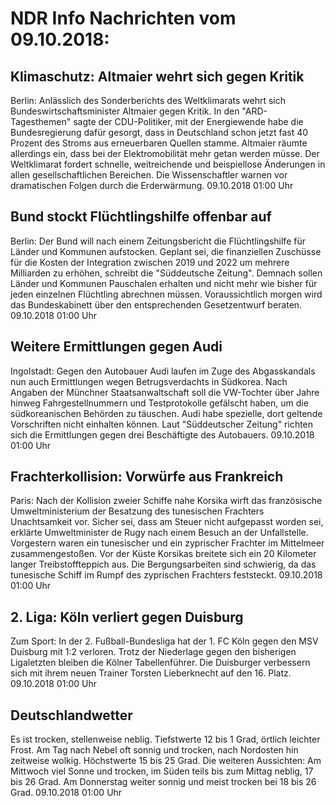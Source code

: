 # NDR Info Nachrichten vom 09.10.2018:


## Klimaschutz: Altmaier wehrt sich gegen Kritik
Berlin: Anlässlich des Sonderberichts des Weltklimarats wehrt sich Bundeswirtschaftsminister Altmaier gegen Kritik. In den "ARD-Tagesthemen" sagte der CDU-Politiker, mit der Energiewende habe die Bundesregierung dafür gesorgt, dass in Deutschland schon jetzt fast 40 Prozent des Stroms aus erneuerbaren Quellen stamme. Altmaier räumte allerdings ein, dass bei der Elektromobilität mehr getan werden müsse. Der Weltklimarat fordert schnelle, weitreichende und beispiellose Änderungen in allen gesellschaftlichen Bereichen. Die Wissenschaftler warnen vor dramatischen Folgen durch die Erderwärmung. 09.10.2018 01:00 Uhr 

## Bund stockt Flüchtlingshilfe offenbar auf
Berlin: Der Bund will nach einem Zeitungsbericht die Flüchtlingshilfe für Länder und Kommunen aufstocken. Geplant sei, die finanziellen Zuschüsse für die Kosten der Integration zwischen 2019 und 2022 um mehrere Milliarden zu erhöhen, schreibt die "Süddeutsche Zeitung". Demnach sollen Länder und Kommunen Pauschalen erhalten und nicht mehr wie bisher für jeden einzelnen Flüchtling abrechnen müssen. Voraussichtlich morgen wird das Bundeskabinett über den entsprechenden Gesetzentwurf beraten. 09.10.2018 01:00 Uhr 

## Weitere Ermittlungen gegen Audi
Ingolstadt: 	Gegen den Autobauer Audi laufen im Zuge des Abgasskandals nun auch Ermittlungen wegen Betrugsverdachts in Südkorea. Nach Angaben der Münchner Staatsanwaltschaft soll die VW-Tochter über Jahre hinweg Fahrgestellnummern und Testprotokolle gefälscht haben, um die südkoreanischen Behörden zu täuschen. Audi habe spezielle, dort geltende Vorschriften nicht einhalten können. Laut "Süddeutscher Zeitung" richten sich die Ermittlungen gegen drei Beschäftigte des Autobauers. 09.10.2018 01:00 Uhr 

## Frachterkollision: Vorwürfe aus Frankreich
Paris: Nach der Kollision zweier Schiffe nahe Korsika wirft das französische Umweltministerium der Besatzung des tunesischen Frachters Unachtsamkeit vor. Sicher sei, dass am Steuer nicht aufgepasst worden sei, erklärte Umweltminister de Rugy nach einem Besuch an der Unfallstelle. Vorgestern waren ein tunesischer und ein zyprischer Frachter im Mittelmeer zusammengestoßen. Vor der Küste Korsikas breitete sich ein 20 Kilometer langer Treibstoffteppich aus. Die Bergungsarbeiten sind schwierig, da das tunesische Schiff im Rumpf des zyprischen Frachters feststeckt. 09.10.2018 01:00 Uhr 

## 2. Liga: Köln verliert gegen Duisburg
Zum Sport: In der 2. Fußball-Bundesliga hat der 1. FC Köln gegen den MSV Duisburg mit 1:2 verloren. Trotz der Niederlage gegen den bisherigen Ligaletzten bleiben die Kölner Tabellenführer. Die Duisburger verbessern sich mit ihrem neuen Trainer Torsten Lieberknecht auf den 16. Platz. 09.10.2018 01:00 Uhr 

## Deutschlandwetter
Es ist trocken, stellenweise neblig. Tiefstwerte 12 bis 1 Grad, örtlich leichter Frost. Am Tag nach Nebel oft sonnig und trocken, nach Nordosten hin zeitweise wolkig. Höchstwerte 15 bis 25 Grad. Die weiteren Aussichten: Am Mittwoch viel Sonne und trocken, im Süden teils bis zum Mittag neblig, 17 bis 26 Grad. Am Donnerstag weiter sonnig und meist trocken bei 18 bis 26 Grad. 09.10.2018 01:00 Uhr 
